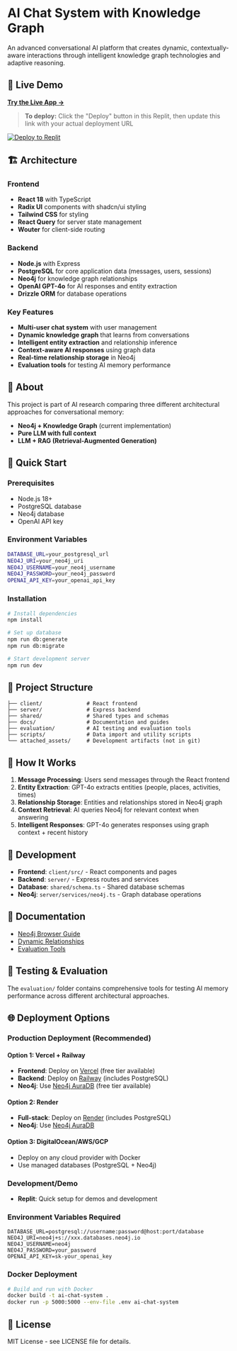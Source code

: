# AI Chat System with Knowledge Graph

An advanced conversational AI platform that creates dynamic, contextually-aware interactions through intelligent knowledge graph technologies and adaptive reasoning.

## 🚀 Live Demo

**[Try the Live App →](https://your-app-name.replit.app)**

> **To deploy:** Click the "Deploy" button in this Replit, then update this link with your actual deployment URL

[![Deploy to Replit](https://img.shields.io/badge/Deploy%20to-Replit-orange?style=for-the-badge&logo=replit)](https://replit.com/@m7md2216/MUGNet)

## 🏗️ Architecture

### Frontend
- **React 18** with TypeScript
- **Radix UI** components with shadcn/ui styling
- **Tailwind CSS** for styling
- **React Query** for server state management
- **Wouter** for client-side routing

### Backend
- **Node.js** with Express
- **PostgreSQL** for core application data (messages, users, sessions)
- **Neo4j** for knowledge graph relationships
- **OpenAI GPT-4o** for AI responses and entity extraction
- **Drizzle ORM** for database operations

### Key Features
- **Multi-user chat system** with user management
- **Dynamic knowledge graph** that learns from conversations
- **Intelligent entity extraction** and relationship inference
- **Context-aware AI responses** using graph data
- **Real-time relationship storage** in Neo4j
- **Evaluation tools** for testing AI memory performance

## 📖 About

This project is part of AI research comparing three different architectural approaches for conversational memory:
- **Neo4j + Knowledge Graph** (current implementation)
- **Pure LLM with full context**
- **LLM + RAG (Retrieval-Augmented Generation)**

## 🚀 Quick Start

### Prerequisites
- Node.js 18+
- PostgreSQL database
- Neo4j database
- OpenAI API key

### Environment Variables
```bash
DATABASE_URL=your_postgresql_url
NEO4J_URI=your_neo4j_uri
NEO4J_USERNAME=your_neo4j_username
NEO4J_PASSWORD=your_neo4j_password
OPENAI_API_KEY=your_openai_api_key
```

### Installation
```bash
# Install dependencies
npm install

# Set up database
npm run db:generate
npm run db:migrate

# Start development server
npm run dev
```

## 📁 Project Structure

```
├── client/              # React frontend
├── server/              # Express backend
├── shared/              # Shared types and schemas
├── docs/                # Documentation and guides
├── evaluation/          # AI testing and evaluation tools
├── scripts/             # Data import and utility scripts
└── attached_assets/     # Development artifacts (not in git)
```

## 🧠 How It Works

1. **Message Processing**: Users send messages through the React frontend
2. **Entity Extraction**: GPT-4o extracts entities (people, places, activities, times)
3. **Relationship Storage**: Entities and relationships stored in Neo4j graph
4. **Context Retrieval**: AI queries Neo4j for relevant context when answering
5. **Intelligent Responses**: GPT-4o generates responses using graph context + recent history

## 🔧 Development

- **Frontend**: `client/src/` - React components and pages
- **Backend**: `server/` - Express routes and services
- **Database**: `shared/schema.ts` - Shared database schemas
- **Neo4j**: `server/services/neo4j.ts` - Graph database operations

## 📖 Documentation

- [Neo4j Browser Guide](docs/NEO4J_BROWSER_GUIDE.md)
- [Dynamic Relationships](docs/NEO4J_DYNAMIC_RELATIONSHIPS_GUIDE.md)
- [Evaluation Tools](docs/EVALUATION_TOOLS_README.md)

## 🧪 Testing & Evaluation

The `evaluation/` folder contains comprehensive tools for testing AI memory performance across different architectural approaches.

## 🌐 Deployment Options

### **Production Deployment (Recommended)**

#### **Option 1: Vercel + Railway**
- **Frontend**: Deploy on [Vercel](https://vercel.com) (free tier available)
- **Backend**: Deploy on [Railway](https://railway.app) (includes PostgreSQL)
- **Neo4j**: Use [Neo4j AuraDB](https://neo4j.com/cloud/aura/) (free tier available)

#### **Option 2: Render**
- **Full-stack**: Deploy on [Render](https://render.com) (includes PostgreSQL)
- **Neo4j**: Use [Neo4j AuraDB](https://neo4j.com/cloud/aura/)

#### **Option 3: DigitalOcean/AWS/GCP**
- Deploy on any cloud provider with Docker
- Use managed databases (PostgreSQL + Neo4j)

### **Development/Demo**
- **Replit**: Quick setup for demos and development

### **Environment Variables Required**
```env
DATABASE_URL=postgresql://username:password@host:port/database
NEO4J_URI=neo4j+s://xxx.databases.neo4j.io
NEO4J_USERNAME=neo4j
NEO4J_PASSWORD=your_password
OPENAI_API_KEY=sk-your_openai_key
```

### **Docker Deployment**
```bash
# Build and run with Docker
docker build -t ai-chat-system .
docker run -p 5000:5000 --env-file .env ai-chat-system
```

## 📄 License

MIT License - see LICENSE file for details.
